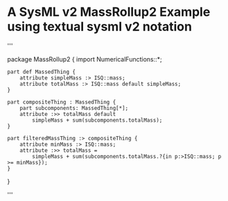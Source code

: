 # A SysML v2 MassRollup2 Example using textual sysml v2 notation

'''

package MassRollup2 {
	import NumericalFunctions::*;
	
	part def MassedThing {
		attribute simpleMass :> ISQ::mass; 
		attribute totalMass :> ISQ::mass default simpleMass;
	}
	
	part compositeThing : MassedThing {
		part subcomponents: MassedThing[*];		
		attribute :>> totalMass default
			simpleMass + sum(subcomponents.totalMass); 
	}
	
	part filteredMassThing :> compositeThing {
		attribute minMass :> ISQ::mass;		
		attribute :>> totalMass =
			simpleMass + sum(subcomponents.totalMass.?{in p:>ISQ::mass; p >= minMass});
	}

}

'''
